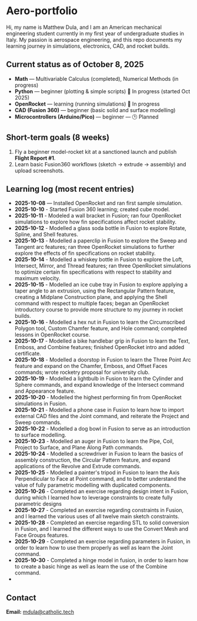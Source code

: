# Aero-portfolio
Hi, my name is Matthew Dula, and I am an American mechanical engineering student currently in my first year of undergraduate studies in Italy. My passion is aerospace engineering, and this repo documents my learning journey in simulations, electronics, CAD, and rocket builds.
## Current status as of October 8, 2025
- **Math** — Multivariable Calculus (completed), Numerical Methods (in progress)  
- **Python** — beginner (plotting & simple scripts) 🔧 In progress (started Oct 2025)  
- **OpenRocket** — learning (running simulations) 🔧 In progress  
- **CAD (Fusion 360)** — beginner (basic solid and surface modelling) 
- **Microcontrollers (Arduino/Pico)** — beginner — 🕒 Planned
## Short-term goals (8 weeks)
1. Fly a beginner model-rocket kit at a sanctioned launch and publish **Flight Report #1**.  
2. Learn basic Fusion360 workflows (sketch → extrude → assembly) and upload screenshots.  
## Learning log (most recent entries)
- **2025-10-08** — Installed OpenRocket and ran first sample simulation.
- **2025-10-10** - Started Fusion 360 learning; created cube model.
- **2025-10-11** - Modeled a wall bracket in Fusion; ran four OpenRocket simulations to explore how fin specifications affect rocket stability.
- **2025-10-12** - Modelled a glass soda bottle in Fusion to explore Rotate, Spline, and Shell features.
- **2025-10-13** - Modelled a paperclip in Fusion to explore the Sweep and Tangent arc features; ran three OpenRocket simulations to further explore the effects of fin specifications on rocket stability.
- **2025-10-14** - Modelled a whiskey bottle in Fusion to explore the Loft, Intersect, Mirror, and Thread features; ran three OpenRocket simulations to optimize certain fin specifications with respect to stability and maximum velocity.
- **2025-10-15** - Modelled an ice cube tray in Fusion to explore applying a taper angle to an extrusion, using the Rectangular Pattern feature, creating a Midplane Construction plane, and applying the Shell command with respect to multiple faces; began an OpenRocket introductory course to provide more structure to my journey in rocket builds.
- **2025-10-16** - Modelled a hex nut in Fusion to learn the Circumscribed Polygon tool, Custom Chamfer feature, and Hole command; completed lessons in OpenRocket course.
- **2025-10-17** - Modelled a bike handlebar grip in Fusion to learn the Text, Emboss, and Combine features; finished OpenRocket intro and added certificate.
- **2025-10-18** - Modelled a doorstop in Fusion to learn the Three Point Arc feature and expand on the Chamfer, Emboss, and Offset Faces commands; wrote rocketry proposal for university club.
- **2025-10-19** - Modelled a lightbulb in Fusion to learn the Cylinder and Sphere commands, and expand knowledge of the Intersect command and Appearance feature.
- **2025-10-20** - Modelled the highest performing fin from OpenRocket simulations in Fusion.
- **2025-10-21** - Modelled a phone case in Fusion to learn how to import external CAD files and the Joint command, and reiterate the Project and Sweep commands.
- **2025-10-22** - Modelled a dog bowl in Fusion to serve as an introduction to surface modelling.
- **2025-10-23** - Modelled an auger in Fusion to learn the Pipe, Coil, Project to Surface, and Plane Along Path commands.
- **2025-10-24** - Modelled a screwdriver in Fusion to learn the basics of assembly construction, the Circular Pattern feature, and expand applications of the Revolve and Extrude commands.
- **2025-10-25** - Modelled a painter's tripod in Fusion to learn the Axis Perpendicular to Face at Point command, and to better understand the value of fully parametric modelling with duplicated components.
- **2025-10-26** - Completed an exercise regarding design intent in Fusion, during which I learned how to leverage constraints to create fully parametric designs
- **2025-10-27** - Completed an exercise regarding constraints in Fusion, and I learned the various uses of all twelve
main sketch constraints.
- **2025-10-28** - Completed an exercise regarding STL to solid conversion in Fusion, and I learned the different ways to use the Convert Mesh and Face Groups features. 
- **2025-10-29** - Completed an exercise regarding parameters in Fusion, in order to learn how to use them properly as well as learn the Joint command.
- **2025-10-30** - Completed a hinge model in fusion, in order to learn how to create a basic hinge as well as learn the use of the Combine command.
- 
## Contact
**Email:** mdula@catholic.tech
